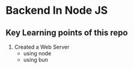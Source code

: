 # Backend In Node JS

## Key Learning points of this repo

1. Created a Web Server
    - using node
    - using bun
